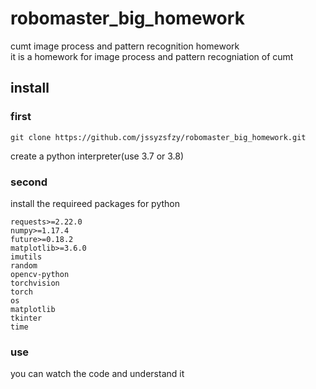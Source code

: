# robomaster_big_homework
cumt image process and  pattern recognition homework  
it is a homework for image process and pattern recogniation of cumt  
## install 
### first 
```
git clone https://github.com/jssyzsfzy/robomaster_big_homework.git
```
create a python interpreter(use 3.7 or 3.8)
### second
install the requireed packages for python
```
requests>=2.22.0
numpy>=1.17.4
future>=0.18.2
matplotlib>=3.6.0
imutils
random
opencv-python
torchvision
torch
os
matplotlib
tkinter
time
```
### use
you can watch the code and understand it 







